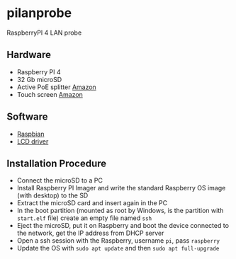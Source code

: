 # pilanprobe
RaspberryPI 4 LAN probe

## Hardware
 * Raspberry PI 4
 * 32 Gb microSD
 * Active PoE splitter [Amazon](https://www.amazon.it/gp/product/B0822QCTND/ref=ppx_yo_dt_b_asin_title_o01_s01?ie=UTF8&psc=1)
 * Touch screen [Amazon](https://www.amazon.it/gp/product/B07WSVS1Q1/ref=ppx_yo_dt_b_asin_title_o02_s00?ie=UTF8&psc=1)

## Software 
 * [Raspbian](https://www.raspberrypi.org/software/)
 * [LCD driver](https://github.com/goodtft/LCD-show)

## Installation Procedure
 * Connect the microSD to a PC
 * Install Raspberry PI Imager and write the standard Raspberry OS image (with desktop) to the SD 
 * Extract the microSD card and insert again in the PC
 * In the boot partition (mounted as root by Windows, is the partition with `start.elf` file) create an empty file named `ssh`
 * Eject the microSD, put it on Raspberry and boot the device connected to the network, get the IP address from DHCP server
 * Open a ssh session with the Raspberry, username `pi`, pass `raspberry`
 * Update the OS with `sudo apt update` and then `sudo apt full-upgrade`
